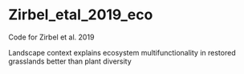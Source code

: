# Zirbel_etal_2019_eco
Code for Zirbel et al. 2019

Landscape context explains ecosystem multifunctionality in restored grasslands better than plant diversity

